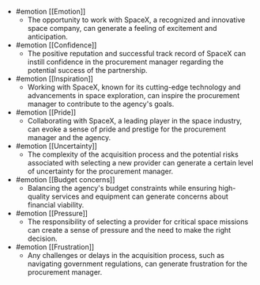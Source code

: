 

- #emotion [[Emotion]]
	- The opportunity to work with SpaceX, a recognized and innovative space company, can generate a feeling of excitement and anticipation.
- #emotion [[Confidence]]
	- The positive reputation and successful track record of SpaceX can instill confidence in the procurement manager regarding the potential success of the partnership.
- #emotion [[Inspiration]]
	- Working with SpaceX, known for its cutting-edge technology and advancements in space exploration, can inspire the procurement manager to contribute to the agency's goals.
- #emotion [[Pride]]
	- Collaborating with SpaceX, a leading player in the space industry, can evoke a sense of pride and prestige for the procurement manager and the agency.
- #emotion [[Uncertainty]]
	- The complexity of the acquisition process and the potential risks associated with selecting a new provider can generate a certain level of uncertainty for the procurement manager.
- #emotion [[Budget concerns]]
	- Balancing the agency's budget constraints while ensuring high-quality services and equipment can generate concerns about financial viability.
- #emotion [[Pressure]]
	- The responsibility of selecting a provider for critical space missions can create a sense of pressure and the need to make the right decision.
- #emotion [[Frustration]]
	- Any challenges or delays in the acquisition process, such as navigating government regulations, can generate frustration for the procurement manager.



